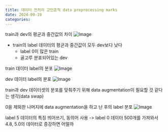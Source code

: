 ```yaml
---
title: 데이터 전처리 고민흔적 data preprocessing marks
date: 2024-09-19
categories:
---
```


train과 dev의 평균과 중간값의 차이
![Image](https://i.imgur.com/OGMnawU.png)

- train의 label 데이터의 평균과 중간값이 모두 dev보다 낮다
  - label 0이 많은 train
  - 골고루 분포되어있는 dev

train 데이터 label의 분포
![Image](https://i.imgur.com/R5ACi17.png)

dev 데이터 label의 분포
![Image](https://i.imgur.com/3T7wniQ.png)

train과 dev 데이터셋의 분포를 맞춰주기 위해 data augmentation이 필요할 것 같다는 생각(data swap)

0을 제외한 나머지에 data augmentation을 하고 난 후의 label 분포
![Image](https://i.imgur.com/mLPwQFd.png)

label 5 데이터의 특징 띄어쓰기, 동의어 사용
-> label 0 데이터 500개를 가져와서 4.8, 5.0의 데이터로 증강하면 어떨까

